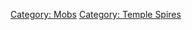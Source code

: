 [Category: Mobs](Category:_Mobs "wikilink") [Category: Temple
Spires](Category:_Temple_Spires "wikilink")
